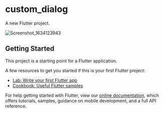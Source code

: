 # custom_dialog

A new Flutter project.

![Screenshot_1634123943](https://user-images.githubusercontent.com/37434213/137478458-d21abf17-29c0-4e1a-bfef-944d6d8665ec.png)


## Getting Started

This project is a starting point for a Flutter application.

A few resources to get you started if this is your first Flutter project:

- [Lab: Write your first Flutter app](https://flutter.dev/docs/get-started/codelab)
- [Cookbook: Useful Flutter samples](https://flutter.dev/docs/cookbook)

For help getting started with Flutter, view our
[online documentation](https://flutter.dev/docs), which offers tutorials,
samples, guidance on mobile development, and a full API reference.
